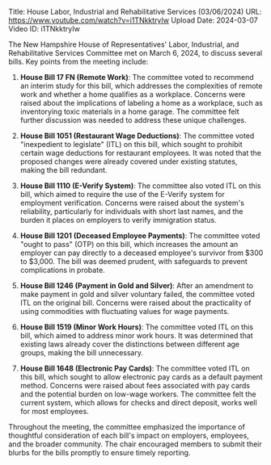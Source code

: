 Title: House Labor, Industrial and Rehabilitative Services (03/06/2024)
URL: https://www.youtube.com/watch?v=i1TNkktryIw
Upload Date: 2024-03-07
Video ID: i1TNkktryIw

The New Hampshire House of Representatives' Labor, Industrial, and Rehabilitative Services Committee met on March 6, 2024, to discuss several bills. Key points from the meeting include:

1. **House Bill 17 FN (Remote Work)**: The committee voted to recommend an interim study for this bill, which addresses the complexities of remote work and whether a home qualifies as a workplace. Concerns were raised about the implications of labeling a home as a workplace, such as inventorying toxic materials in a home garage. The committee felt further discussion was needed to address these unique challenges.

2. **House Bill 1051 (Restaurant Wage Deductions)**: The committee voted "inexpedient to legislate" (ITL) on this bill, which sought to prohibit certain wage deductions for restaurant employees. It was noted that the proposed changes were already covered under existing statutes, making the bill redundant.

3. **House Bill 1110 (E-Verify System)**: The committee also voted ITL on this bill, which aimed to require the use of the E-Verify system for employment verification. Concerns were raised about the system's reliability, particularly for individuals with short last names, and the burden it places on employers to verify immigration status.

4. **House Bill 1201 (Deceased Employee Payments)**: The committee voted "ought to pass" (OTP) on this bill, which increases the amount an employer can pay directly to a deceased employee's survivor from $300 to $3,000. The bill was deemed prudent, with safeguards to prevent complications in probate.

5. **House Bill 1246 (Payment in Gold and Silver)**: After an amendment to make payment in gold and silver voluntary failed, the committee voted ITL on the original bill. Concerns were raised about the practicality of using commodities with fluctuating values for wage payments.

6. **House Bill 1519 (Minor Work Hours)**: The committee voted ITL on this bill, which aimed to address minor work hours. It was determined that existing laws already cover the distinctions between different age groups, making the bill unnecessary.

7. **House Bill 1648 (Electronic Pay Cards)**: The committee voted ITL on this bill, which sought to allow electronic pay cards as a default payment method. Concerns were raised about fees associated with pay cards and the potential burden on low-wage workers. The committee felt the current system, which allows for checks and direct deposit, works well for most employees.

Throughout the meeting, the committee emphasized the importance of thoughtful consideration of each bill's impact on employers, employees, and the broader community. The chair encouraged members to submit their blurbs for the bills promptly to ensure timely reporting.